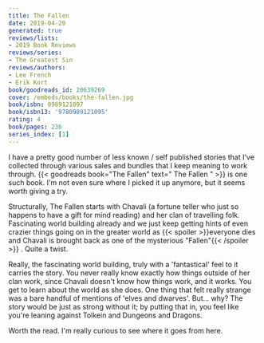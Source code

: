```yaml
---
title: The Fallen
date: 2019-04-20
generated: true
reviews/lists:
- 2019 Book Reviews
reviews/series:
- The Greatest Sin
reviews/authors:
- Lee French
- Erik Kort
book/goodreads_id: 20639269
cover: /embeds/books/the-fallen.jpg
book/isbn: 0989121097
book/isbn13: '9780989121095'
rating: 4
book/pages: 236
series_index: [1]
---
```

I have a pretty good number of less known / self published stories that I've collected through various sales and bundles that I keep meaning to work through. {{< goodreads book="The Fallen" text=" The Fallen " >}} is one such book. I'm not even sure where I picked it up anymore, but it seems worth giving a try.  

Structurally, The Fallen starts with Chavali (a fortune teller who just so happens to have a gift for mind reading) and her clan of travelling folk. Fascinating world building already and we just keep getting hints of even crazier things going on in the greater world as  {{< spoiler >}}everyone dies and Chavali is brought back as one of the mysterious "Fallen"{{< /spoiler >}}  . Quite a twist.  

<!--more-->

Really, the fascinating world building, truly with a 'fantastical' feel to it carries the story. You never really know exactly how things outside of her clan work, since Chavali doesn't know how things work, and it works. You get to learn about the world as she does. One thing that felt really strange was a bare handful of mentions of 'elves and dwarves'. But... why? The story would be just as strong without it; by putting that in, you feel like you're leaning against Tolkein and Dungeons and Dragons.  

Worth the read. I'm really curious to see where it goes from here.